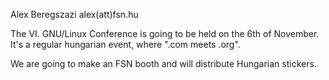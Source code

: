 Alex Beregszazi alex(att)fsn.hu

The VI. GNU/Linux Conference is going to be held on the 6th of November.
It\'s a regular hungarian event, where \".com meets .org\".

We are going to make an FSN booth and will distribute Hungarian
stickers.
